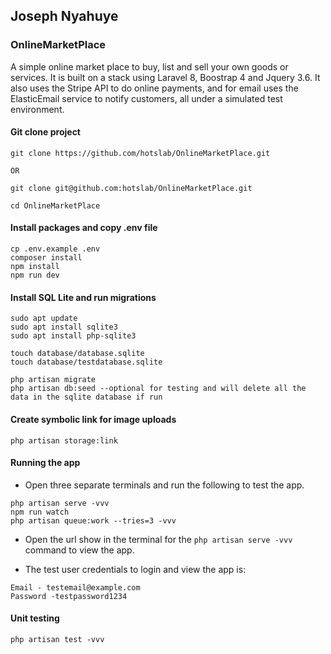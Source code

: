 ## Joseph Nyahuye
### OnlineMarketPlace

A simple online market place to buy, list and sell your own goods or services. It is built on a stack using Laravel 8, Boostrap 4 and Jquery 3.6. It also uses the Stripe API to do online payments, and for email uses the ElasticEmail service to notify customers, all under a simulated test environment.


#### Git clone project

```
git clone https://github.com/hotslab/OnlineMarketPlace.git 

OR 

git clone git@github.com:hotslab/OnlineMarketPlace.git

cd OnlineMarketPlace

```

#### Install packages and copy .env file

```
cp .env.example .env
composer install
npm install
npm run dev

```

#### Install SQL Lite and run migrations

```
sudo apt update
sudo apt install sqlite3
sudo apt install php-sqlite3

touch database/database.sqlite
touch database/testdatabase.sqlite

php artisan migrate
php artisan db:seed --optional for testing and will delete all the data in the sqlite database if run

```

#### Create symbolic link for image uploads

```
php artisan storage:link

```

#### Running the app

- Open three separate terminals and run the following to test the app.

```
php artisan serve -vvv
npm run watch
php artisan queue:work --tries=3 -vvv

```

- Open the url show in the terminal for the `php artisan serve -vvv` command to view the app.

- The test user credentials to login and view the app is:

```
Email - testemail@example.com
Password -testpassword1234

```

#### Unit testing

```
php artisan test -vvv

```